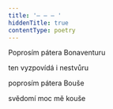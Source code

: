 ```yaml
---
title: '– – – '
hiddenTitle: true
contentType: poetry
---
```


<section>

Poprosím pátera Bonaventuru

ten vyzpovídá i nestvůru

poprosím pátera Bouše

svědomí moc mě kouše

</section>
